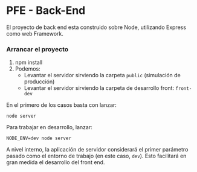 # PFE - Back-End

El proyecto de back end esta construido sobre Node, utilizando Express como web Framework.

### Arrancar el proyecto

1. npm install
2. Podemos:
	- Levantar el servidor sirviendo la carpeta `public` (simulación de producción)
	- Levantar el servidor sirviendo la carpeta de desarrollo front: `front-dev`

En el primero de los casos basta con lanzar:

`node server`

Para trabajar en desarrollo, lanzar:

`NODE_ENV=dev node server`

A nivel interno, la aplicación de servidor considerará el primer parámetro pasado como el entorno de trabajo (en este caso, `dev`). Esto facilitará en gran medida el desarrollo del front end.